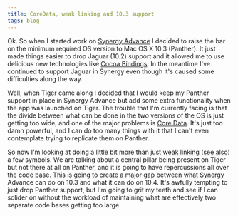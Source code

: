 ```yaml
---
title: CoreData, weak linking and 10.3 support
tags: blog
---
```


Ok. So when I started work on [Synergy Advance](http://synergyadvance.com/) I decided to raise the bar on the minimum required OS version to Mac OS X 10.3 (Panther). It just made things easier to drop Jaguar (10.2) support and it allowed me to use delicious new technologies like [Cocoa Bindings](http://developer.apple.com/documentation/Cocoa/Conceptual/CocoaBindings/CocoaBindings.html). In the meantime I've continued to support Jaguar in Synergy even though it's caused some difficulties along the way.

Well, when Tiger came along I decided that I would keep my Panther support in place in Synergy Advance but add some extra functionality when the app was launched on Tiger. The trouble that I'm currently facing is that the divide between what can be done in the two versions of the OS is just getting too wide, and one of the major problems is [Core Data](http://developer.apple.com/macosx/coredata.html). It's just too damn powerful, and I can do too many things with it that I can't even contemplate trying to replicate them on Panther.

So now I'm looking at doing a little bit more than just [weak linking](http://developer.apple.com/technotes/tn2002/tn2064.html) ([see also](http://developer.apple.com/documentation/MacOSX/Conceptual/BPFrameworks/Concepts/WeakLinking.html)) a few symbols. We are talking about a central pillar being present on Tiger but not there at all on Panther, and it is going to have repercussions all over the code base. This is going to create a major gap between what Synergy Advance can do on 10.3 and what it can do on 10.4. It's awfully tempting to just drop Panther support, but I'm going to grit my teeth and see if I can solider on without the workload of maintaining what are effectively two separate code bases getting too large.
